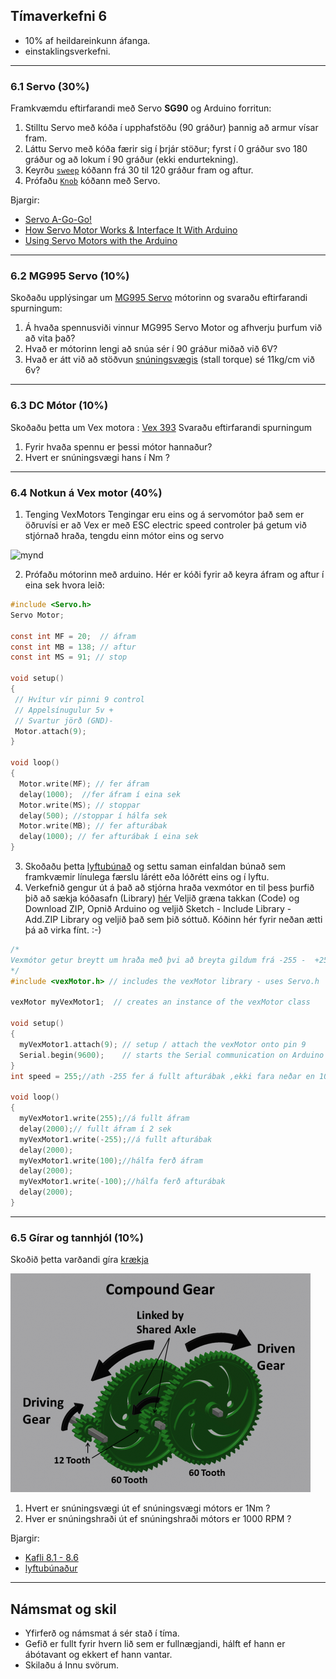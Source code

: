 ## Tímaverkefni 6 

- 10% af heildareinkunn áfanga.
- einstaklingsverkefni.

---

### 6.1 Servo (30%)

Framkvæmdu eftirfarandi með Servo **SG90** og Arduino forritun:
1. Stilltu Servo með kóða í upphafstöðu (90 gráður) þannig að armur vísar fram.
1. Láttu Servo með kóða færir sig í þrjár stöður; fyrst í 0 gráður svo 180 gráður og að lokum í 90 gráður (ekki endurtekning). 
1. Keyrðu [`sweep`](https://lastminuteengineers.com/servo-motor-arduino-tutorial/#arduino-code-sweep) kóðann frá 30 til 120 gráður fram og aftur. 
1. Prófaðu [`Knob`](https://lastminuteengineers.com/servo-motor-arduino-tutorial/#controlling-servo-with-a-potentiometer) kóðann með Servo.

Bjargir:
- [Servo A-Go-Go!](https://www.instructables.com/Servo-A-Go-Go/)
- [How Servo Motor Works & Interface It With Arduino](https://lastminuteengineers.com/servo-motor-arduino-tutorial/)
- [Using Servo Motors with the Arduino](https://dronebotworkshop.com/servo-motors-with-arduino/)

<!--
- Ítarefni [Making sense of servos (youtube)](https://www.youtube.com/watch?v=IpubzroBjsQ&ab_channel=MakingtoLearn)
Servo City:  https://www.servocity.com/servo-faqs/  
-->
---

### 6.2 MG995 Servo (10%)
Skoðaðu upplýsingar um [MG995 Servo](https://components101.com/motors/mg995-servo-motor) mótorinn og svaraðu eftirfarandi spurningum:

1. Á hvaða spennusviði vinnur MG995 Servo Motor og afhverju þurfum við að vita það?
1. Hvað er mótorinn lengi að snúa sér í 90 gráður miðað við 6V?
1. Hvað er átt við að stöðvun [snúningsvægis](https://www.youtube.com/watch?v=T99yH_gw3p8) (stall torque) sé 11kg/cm við 6v?

---

### 6.3 DC Mótor (10%)
Skoðaðu þetta um Vex motora : [Vex 393](http://cmra.rec.ri.cmu.edu/products/cortex_video_trainer/lesson/media_files/2_wire_393_motor_ig.pdf)
Svaraðu eftirfarandi spurningum
1. Fyrir hvaða spennu er þessi mótor hannaður?
2. Hvert er snúningsvægi hans í Nm ?

---

### 6.4 Notkun á Vex motor (40%)
1. Tenging VexMotors
Tengingar eru eins og á servomótor það sem er öðruvísi er að Vex er með ESC electric speed controler þá getum við stjórnað hraða, tengdu einn mótor eins og servo

![mynd](https://github.com/VESM1VS/AFANGI/blob/main/Myndir/vexMotorTenging.png)

2. Prófaðu mótorinn með arduino.
Hér er kóði fyrir að keyra áfram og aftur í eina sek hvora leið:
``` C
#include <Servo.h>
Servo Motor; 
 
const int MF = 20;  // áfram
const int MB = 138; // aftur
const int MS = 91; // stop
 
void setup()
{
 // Hvítur vír pinni 9 control
 // Appelsínugulur 5v +
 // Svartur jörð (GND)-
 Motor.attach(9);
}
 
void loop() 
{
  Motor.write(MF); // fer áfram
  delay(1000);  //fer áfram í eina sek
  Motor.write(MS); // stoppar
  delay(500); //stoppar í hálfa sek
  Motor.write(MB); // fer afturábak
  delay(1000); // fer afturábak í eina sek
}
```
3. Skoðaðu þetta [lyftubúnað](https://kb.vex.com/hc/en-us/articles/360037388692-Building-V5-Robot-Lift-Systems) og settu saman einfaldan búnað sem framkvæmir línulega færslu lárétt eða lóðrétt eins og í lyftu.
4. Verkefnið gengur út á það að stjórna hraða vexmótor en til þess þurfið þið að sækja kóðasafn (Library) [hér](https://github.com/michaellatman/Arduino-VEX) Veljið græna takkan (Code) og Download ZIP, Opnið Arduino og veljið Sketch - Include Library - Add.ZIP Library og veljið það sem þið sóttuð.
Kóðinn hér fyrir neðan ætti þá að virka fínt. :-)
``` C
/*
Vexmótor getur breytt um hraða með þvi að breyta gildum frá -255 -  +255
*/
#include <vexMotor.h> // includes the vexMotor library - uses Servo.h

vexMotor myVexMotor1;  // creates an instance of the vexMotor class

void setup()
{
  myVexMotor1.attach(9); // setup / attach the vexMotor onto pin 9
  Serial.begin(9600);    // starts the Serial communication on Arduino
}
int speed = 255;//ath -255 fer á fullt afturábak ,ekki fara neðar en 100 eða - 100 það vantar meiri spennu til þess( gerður fyrir 7,2V)

void loop()
{
  myVexMotor1.write(255);//á fullt áfram
  delay(2000);// fullt áfram í 2 sek
  myVexMotor1.write(-255);//á fullt afturábak
  delay(2000);
  myVexMotor1.write(100);//hálfa ferð áfram
  delay(2000);
  myVexMotor1.write(-100);//hálfa ferð afturábak
  delay(2000);
}
```
---

### 6.5 Gírar og tannhjól (10%)
Skoðið þetta varðandi gíra [krækja](https://renegaderobotics.org/compound-gears/)
 
![Gírar](https://raw.githubusercontent.com/VESM1VS/Efni/main/Myndir/girar.png)

1. Hvert er snúningsvægi út ef snúningsvægi mótors er 1Nm ?
1. Hver er snúningshraði út ef snúningshraði mótors er 1000 RPM ?

Bjargir: 
- [Kafli 8.1 - 8.6](https://curriculum.vexrobotics.com/curriculum/mechanical-power-transmission.html)
- [lyftubúnaður](http://roboplex.org/wp/wp-content/uploads/2015/07/VEX-Lifts.pdf)


---

## Námsmat og skil
- Yfirferð og námsmat á sér stað í tíma.
- Gefið er fullt fyrir hvern lið sem er fullnægjandi, hálft ef hann er ábótavant og ekkert ef hann vantar.
- Skilaðu á Innu svörum.

